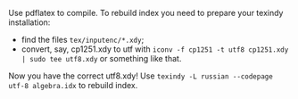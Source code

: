 Use pdflatex to compile.
To rebuild index you need to prepare your texindy installation:

* find the files `tex/inputenc/*.xdy`;
* convert, say, cp1251.xdy to utf with `iconv -f cp1251 -t utf8 cp1251.xdy | sudo tee utf8.xdy` or something like that.

Now you have the correct utf8.xdy! Use `texindy -L russian --codepage utf-8 algebra.idx` to rebuild index.
